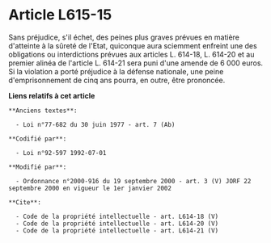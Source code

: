 # Article L615-15

Sans préjudice, s'il échet, des peines plus graves prévues en matière d'atteinte à la sûreté de l'Etat, quiconque aura
sciemment enfreint une des obligations ou interdictions prévues aux articles L. 614-18, L. 614-20 et au premier alinéa de
l'article L. 614-21 sera puni d'une amende de 6 000 euros. Si la violation a porté préjudice à la défense nationale, une
peine d'emprisonnement de cinq ans pourra, en outre, être prononcée.

**Liens relatifs à cet article**

	**Anciens textes**:

	  - Loi n°77-682 du 30 juin 1977 - art. 7 (Ab)

	**Codifié par**:

	  - Loi n°92-597 1992-07-01

	**Modifié par**:

	  - Ordonnance n°2000-916 du 19 septembre 2000 - art. 3 (V) JORF 22 septembre 2000 en vigueur le 1er janvier 2002

	**Cite**:

	  - Code de la propriété intellectuelle - art. L614-18 (V)
	  - Code de la propriété intellectuelle - art. L614-20 (V)
	  - Code de la propriété intellectuelle - art. L614-21 (V)
